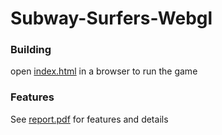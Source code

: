 # Subway-Surfers-Webgl
### Building
open [index.html]() in a browser to run the game
### Features
 See [report.pdf](https://github.com/nsk06/Plane-Simulator-Opengl-3d/blob/master/README.pdf) for features and details
